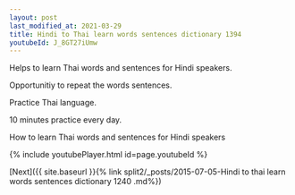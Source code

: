 ```yaml
---
layout: post
last_modified_at: 2021-03-29
title: Hindi to Thai learn words sentences dictionary 1394 
youtubeId: J_8GT27iUmw
---
```

 
 
Helps to learn Thai words and sentences for Hindi speakers.

Opportunitiy to repeat the words sentences. 

Practice Thai language. 
 
10 minutes practice every day. 
 
How to learn Thai words and sentences for Hindi speakers 
 
{% include youtubePlayer.html id=page.youtubeId %}
 
 
[Next]({{ site.baseurl }}{% link  split2/_posts/2015-07-05-Hindi to thai learn words sentences dictionary 1240 .md%})
 
